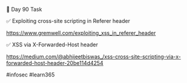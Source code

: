 🎯 Day 90 Task


✅ Exploiting cross-site scripting in Referer header


https://www.gremwell.com/exploiting_xss_in_referer_header


✅ XSS via X-Forwarded-Host header


https://medium.com/@abhijeetbiswas_/xss-cross-site-scripting-via-x-forwarded-host-header-20be114d4254


#infosec #learn365
